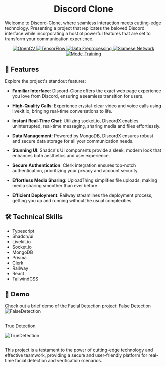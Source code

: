 <h1 align="center" id="title">Discord Clone</h1>
<p id="description">Welcome to Discord-Clone, where seamless interaction meets cutting-edge technology. Presenting a project that replicates the beloved Discord interface while incorporating a host of powerful features that are set to transform your communication experience.</p>

<div align="center">
    <a href="https://opencv.org/">
        <img src="https://img.shields.io/badge/OpenCV-%E2%9C%94-brightgreen" alt="OpenCV">
    </a>
    <a href="https://www.tensorflow.org/">
        <img src="https://img.shields.io/badge/Tensorflow-%E2%9C%94-orange" alt="TensorFlow">
    </a>
    <a href="https://en.wikipedia.org/wiki/Data_preprocessing">
        <img src="https://img.shields.io/badge/Data%20Preprocessing-%E2%9C%94-blue" alt="Data Preprocessing">
    </a>
    <a href="https://en.wikipedia.org/wiki/Siamese_neural_network">
        <img src="https://img.shields.io/badge/Siamese%20Network-%E2%9C%94-yellow" alt="Siamese Network">
    </a>
    <a href="https://en.wikipedia.org/wiki/Training,_inference,_and_testing_of_neural_networks">
        <img src="https://img.shields.io/badge/Model%20Training-%E2%9C%94-lightgrey" alt="Model Training">
    </a>
</div>

<h2>🧐 Features</h2>

Explore the project's standout features:

*   **Familiar Interface**: Discord-Clone offers the exact web page experience you love from Discord, ensuring a seamless transition for users.

*   **High-Quality Calls**: Experience crystal-clear video and voice calls using livekit.io, bringing real-time conversations to life.

*   **Instant Real-Time Chat**: Utilizing socket.io, DiscordX enables uninterrupted, real-time messaging, sharing media and files effortlessly.

*   **Data Management**: Powered by MongoDB, DiscordX ensures robust and secure data storage for all your communication needs.

*   **Stunning UI**: Shadcn's UI components provide a sleek, modern look that enhances both aesthetics and user experience.
*   **Secure Authentication**: Clerk integration ensures top-notch authentication, prioritizing your privacy and account security.
*   **Effortless Media Sharing**: UploadThing simplifies file uploads, making media sharing smoother than ever before.
*   **Efficient Deployment**: Railway streamlines the deployment process, getting you up and running without the usual complexities.


<h2>🛠️ Technical Skills</h2>

*  Typescript
*  Shadcn/ui
*  Livekit.io
*  Socket.io
*  MongoDB
*  Prisma
*  Clerk
*  Railway
*  React
*  TailwindCSS

<h2>🎥 Demo</h2>

Check out a brief demo of the Facial Detection project:
False Detection 
![FalseDetection](https://github.com/xiayulin123/Facial_Recognition/assets/113715923/75ea5a10-d3ce-463e-a34d-e8ad50581aa7)


<h2></h2>
True Detection

![TrueDetection](https://github.com/xiayulin123/Facial_Recognition/assets/113715923/78fb9ffe-5654-4f06-918e-f831a046e5f7)
<h2></h2>
This project is a testament to the power of cutting-edge technology and effective teamwork, providing a secure and user-friendly platform for real-time facial detection and verification scenarios.
